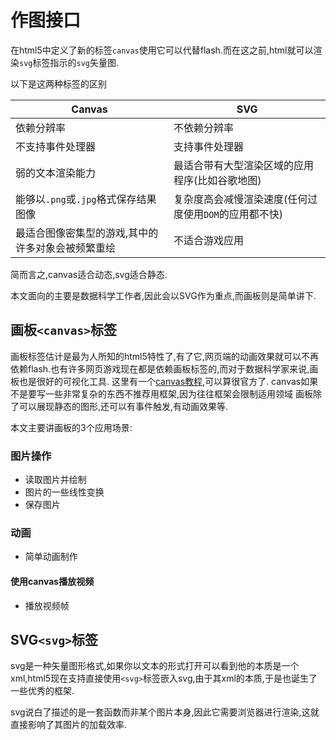 # 作图接口

在html5中定义了新的标签`canvas`使用它可以代替flash.而在这之前,html就可以渲染`svg`标签指示的`svg`矢量图.

以下是这两种标签的区别

Canvas|SVG
---|---
依赖分辨率|不依赖分辨率
不支持事件处理器|支持事件处理器
弱的文本渲染能力|最适合带有大型渲染区域的应用程序(比如谷歌地图)
能够以`.png`或`.jpg`格式保存结果图像|复杂度高会减慢渲染速度(任何过度使用`DOM`的应用都不快)
最适合图像密集型的游戏,其中的许多对象会被频繁重绘|不适合游戏应用

简而言之,canvas适合动态,svg适合静态.

本文面向的主要是数据科学工作者,因此会以SVG作为重点,而画板则是简单讲下.

## 画板`<canvas>`标签

画板标签估计是最为人所知的html5特性了,有了它,网页端的动画效果就可以不再依赖flash.也有许多网页游戏现在都是依赖画板标签的,而对于数据科学家来说,画板也是很好的可视化工具.
这里有一个[canvas教程](https://developer.mozilla.org/zh-CN/docs/Web/API/Canvas_API/Tutorial),可以算很官方了.
canvas如果不是要写一些非常复杂的东西不推荐用框架,因为往往框架会限制适用领域
画板除了可以展现静态的图形,还可以有事件触发,有动画效果等.

本文主要讲画板的3个应用场景:

### 图片操作

+ 读取图片并绘制
+ 图片的一些线性变换
+ 保存图片
  
### 动画

+ 简单动画制作
  
#### 使用canvas播放视频

+ 播放视频帧

## SVG`<svg>`标签

svg是一种矢量图形格式,如果你以文本的形式打开可以看到他的本质是一个xml,html5现在支持直接使用`<svg>`标签嵌入svg,由于其xml的本质,于是也诞生了一些优秀的框架.

svg说白了描述的是一套函数而非某个图片本身,因此它需要浏览器进行渲染,这就直接影响了其图片的加载效率.
